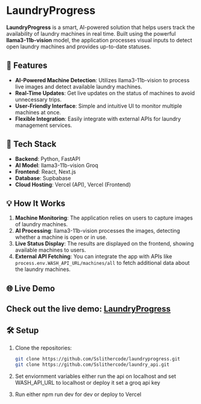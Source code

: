 # LaundryProgress

**LaundryProgress** is a smart, AI-powered solution that helps users track the availability of laundry machines in real time. Built using the powerful **llama3-11b-vision** model, the application processes visual inputs to detect open laundry machines and provides up-to-date statuses.

## 🚀 Features

- **AI-Powered Machine Detection**: Utilizes llama3-11b-vision to process live images and detect available laundry machines.
- **Real-Time Updates**: Get live updates on the status of machines to avoid unnecessary trips.
- **User-Friendly Interface**: Simple and intuitive UI to monitor multiple machines at once.
- **Flexible Integration**: Easily integrate with external APIs for laundry management services.

## 🧰 Tech Stack

- **Backend**: Python, FastAPI
- **AI Model**: llama3-11b-vision Groq
- **Frontend**: React, Next.js
- **Database**: Supbabase
- **Cloud Hosting**: Vercel (API), Vercel (Frontend)

## 💡 How It Works

1. **Machine Monitoring**: The application relies on users to capture images of laundry machines.
2. **AI Processing**: llama3-11b-vision processes the images, detecting whether a machine is open or in use.
3. **Live Status Display**: The results are displayed on the frontend, showing available machines to users.
4. **External API Fetching**: You can integrate the app with APIs like `process.env.WASH_API_URL/machines/all` to fetch additional data about the laundry machines.

## 🌐 Live Demo

Check out the live demo: [LaundryProgress](https://laundryprogress.vercel.app)
- 
## 🛠️ Setup

1. Clone the repositories:
   ```bash
   git clone https://github.com/Sslithercode/laundryprogress.git
   git clone https://github.com/Sslithercode/laundry_api.git

2. Set enviornment variables
   either run the api on localhost and set WASH_API_URL to localhost or deploy it 
   set a groq api key

3. Run
    either npm run dev  for dev or deploy to Vercel

